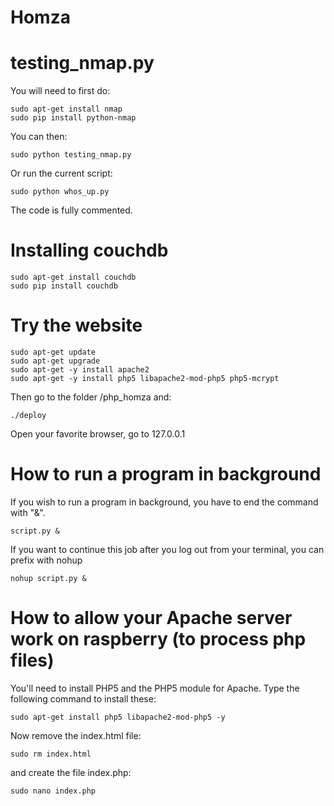 # Homza

# testing_nmap.py
You will need to first do:

````
sudo apt-get install nmap
sudo pip install python-nmap
````

You can then:
````
sudo python testing_nmap.py
````
Or run the current script:
````
sudo python whos_up.py
````
The code is fully commented.

# Installing couchdb
````
sudo apt-get install couchdb
sudo pip install couchdb
````
# Try the website
````
sudo apt-get update
sudo apt-get upgrade
sudo apt-get -y install apache2 
sudo apt-get -y install php5 libapache2-mod-php5 php5-mcrypt
````
Then go to the folder /php_homza and:
````
./deploy
````
Open your favorite browser, go to 127.0.0.1

# How to run a program in background
If you wish to run a program in background, you have to end the command with "&".
````
script.py &
````
If you want to continue this job after you log out from your terminal, you can prefix with nohup
````
nohup script.py &
````
# How to allow your Apache server work on raspberry (to process php files)

You'll need to install PHP5 and the PHP5 module for Apache. Type the following command to install these:
````
sudo apt-get install php5 libapache2-mod-php5 -y
````
Now remove the index.html file:
````
sudo rm index.html
````
and create the file index.php:
````
sudo nano index.php
````
